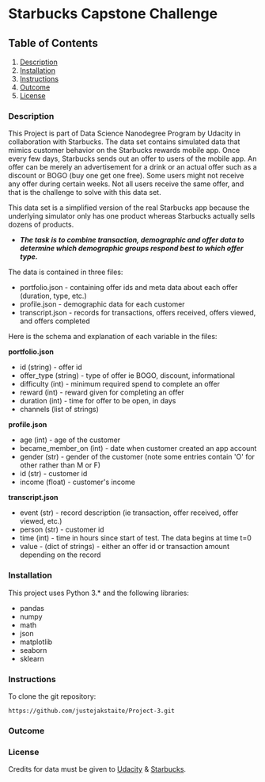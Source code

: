 # Starbucks Capstone Challenge

## Table of Contents
1. [Description](#description)
2. [Installation](#installation)
3. [Instructions](#instructions)
4. [Outcome](#outcome)
5. [License](#license)

<a name="descripton"></a>
### Description
This Project is part of Data Science Nanodegree Program by Udacity in collaboration with Starbucks. The data set contains simulated data that mimics customer behavior on the Starbucks rewards mobile app. Once every few days, Starbucks sends out an offer to users of the mobile app. An offer can be merely an advertisement for a drink or an actual offer such as a discount or BOGO (buy one get one free). Some users might not receive any offer during certain weeks. Not all users receive the same offer, and that is the challenge to solve with this data set.

This data set is a simplified version of the real Starbucks app because the underlying simulator only has one product whereas Starbucks actually sells dozens of products. 

- ***The task is to combine transaction, demographic and offer data to determine which demographic groups respond best to which offer type.***

The data is contained in three files:

* portfolio.json - containing offer ids and meta data about each offer (duration, type, etc.)
* profile.json - demographic data for each customer
* transcript.json - records for transactions, offers received, offers viewed, and offers completed

Here is the schema and explanation of each variable in the files:

**portfolio.json**
* id (string) - offer id
* offer_type (string) - type of offer ie BOGO, discount, informational
* difficulty (int) - minimum required spend to complete an offer
* reward (int) - reward given for completing an offer
* duration (int) - time for offer to be open, in days
* channels (list of strings)

**profile.json**
* age (int) - age of the customer 
* became_member_on (int) - date when customer created an app account
* gender (str) - gender of the customer (note some entries contain 'O' for other rather than M or F)
* id (str) - customer id
* income (float) - customer's income

**transcript.json**
* event (str) - record description (ie transaction, offer received, offer viewed, etc.)
* person (str) - customer id
* time (int) - time in hours since start of test. The data begins at time t=0
* value - (dict of strings) - either an offer id or transaction amount depending on the record

<a name="installation"></a>
### Installation
This project uses Python 3.* and the following libraries:

* pandas
* numpy
* math
* json
* matplotlib
* seaborn
* sklearn

<a name="instructions"></a>
### Instructions
To clone the git repository:
```
https://github.com/justejakstaite/Project-3.git
```





<a name="outcome"></a>
### Outcome


<a name="license"></a>
### License
Credits for data must be given to [Udacity](https://www.udacity.com/) & [Starbucks](https://www.starbucks.com/).
